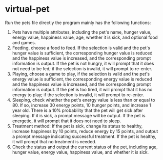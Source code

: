 # virtual-pet
Run the pets file directly
the program mainly has the following functions:
1. Pets have multiple attributes, including the pet's name, hunger value, energy value, happiness value, age, whether it is sick, and optional food and games.
2. Feeding, choose a food to feed. If the selection is valid and the pet's hunger value is sufficient, the corresponding hunger value is reduced and the happiness value is increased, and the corresponding prompt information is output. If the pet is not hungry, it will prompt that it does not need to be fed; if the selection is invalid, it will prompt to re-enter.
3. Playing, choose a game to play, if the selection is valid and the pet's energy value is sufficient, the corresponding energy value is reduced and the happiness value is increased, and the corresponding prompt information is output. If the pet is too tired, it will prompt that it has no energy to play; if the selection is invalid, it will prompt to re-enter.
4. Sleeping, check whether the pet's energy value is less than or equal to 80. If so, increase 30 energy points, 10 hunger points, and increase 1 year old. There is a 10% probability that the pet will get sick after sleeping. If it is sick, a prompt message will be output. If the pet is energetic, it will prompt that it does not need to sleep.
5. Treatment method: If the pet is sick, change its status to healthy, increase happiness by 10 points, reduce energy by 15 points, and output a prompt message indicating successful treatment. If the pet is healthy, it will prompt that no treatment is needed.
6. Check the status and output the current status of the pet, including age, hunger value, energy value, happiness value, and whether it is sick.
